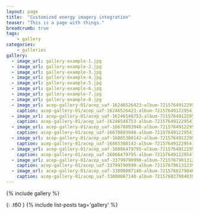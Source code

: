 ```yaml
---
layout: page
title:  "Customized energy imagery integration"
teaser: "This is a page with things."
breadcrumb: true
tags:
    - gallery
categories:
    - galleries
gallery:
  - image_url: gallery-example-1.jpg
  - image_url: gallery-example-2.jpg
  - image_url: gallery-example-3.jpg
  - image_url: gallery-example-4.jpg
  - image_url: gallery-example-5.jpg
  - image_url: gallery-example-6.jpg
  - image_url: gallery-example-7.jpg
  - image_url: gallery-example-8.jpg
  - image_url: acep-gallery-01/acep_uaf-16246526423-album-72157649122954103.jpg
    caption: acep-gallery-01/acep_uaf-16246526423-album-72157649122954103.jpg
  - image_url: acep-gallery-01/acep_uaf-16246548753-album-72157649122954103.jpg
    caption: acep-gallery-01/acep_uaf-16246548753-album-72157649122954103.jpg
  - image_url: acep-gallery-01/acep_uaf-16678893948-album-72157649122954103.jpg
    caption: acep-gallery-01/acep_uaf-16678893948-album-72157649122954103.jpg
  - image_url: acep-gallery-01/acep_uaf-16865300142-album-72157649122954103.jpg
    caption: acep-gallery-01/acep_uaf-16865300142-album-72157649122954103.jpg
  - image_url: acep-gallery-01/acep_uaf-16866479795-album-72157649122954103.jpg
    caption: acep-gallery-01/acep_uaf-16866479795-album-72157649122954103.jpg
  - image_url: acep-gallery-01/acep_uaf-33799790990-album-72157679613123974.jpg
    caption: acep-gallery-01/acep_uaf-33799790990-album-72157679613123974.jpg
  - image_url: acep-gallery-01/acep_uaf-33800087140-album-72157682790483996.jpg
    caption: acep-gallery-01/acep_uaf-33800087140-album-72157682790483996.jpg
---
```


{% include gallery %}

{: .t60 }
{% include list-posts tag='gallery' %}
